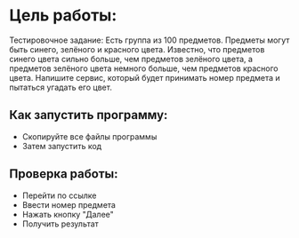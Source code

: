 # Цель работы:
Тестировочное задание:
Есть группа из 100 предметов. Предметы могут быть синего, зелёного и красного цвета. Известно, что предметов синего цвета сильно больше, чем предметов зелёного цвета, а предметов зелёного цвета немного больше, чем предметов красного цвета. Напишите сервис, который будет принимать номер предмета и пытаться угадать его цвет.
## Как запустить программу:
- Скопируйте все файлы программы
- Затем запустить код
## Проверка работы:
- Перейти по ссылке 
- Ввести номер предмета
- Нажать кнопку "Далее"
- Получить результат
